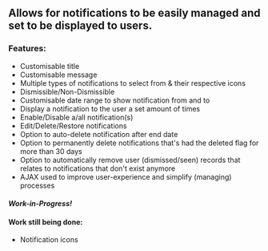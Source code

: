 ## Allows for notifications to be easily managed and set to be displayed to users.

### Features:

* Customisable title
* Customisable message
* Multiple types of notifications to select from & their respective icons
* Dismissible/Non-Dismissible
* Customisable date range to show notification from and to
* Display a notification to the user a set amount of times
* Enable/Disable a/all notification(s)
* Edit/Delete/Restore notifications
* Option to auto-delete notification after end date
* Option to permanently delete notifications that's had the deleted flag for more than 30 days
* Option to automatically remove user (dismissed/seen) records that relates to notifications that don't exist anymore
* AJAX used to improve user-experience and simplify (managing) processes

#### *Work-in-Progress!*

#### Work still being done:

* Notification icons